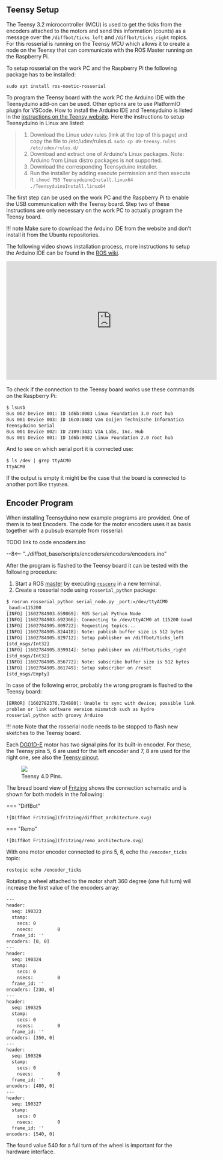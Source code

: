 ## Teensy Setup

The Teensy 3.2 microcontroller (MCU) is used to get the ticks from the encoders attached to the motors and send this information (counts) as a message over the `/diffbot/ticks_left`
and `/diffbot/ticks_right` ropics. For this rosserial is running on the Teensy MCU which allows it to create a node on the Teensy that can communicate with
the ROS Master running on the Raspberry Pi.

To setup rosserial on the work PC and the Raspberry Pi the following package has to be installed:

```console
sudo apt install ros-noetic-rosserial
```

To program the Teensy board with the work PC the Arduino IDE with the Teensyduino add-on can be used. Other options are to use PlatformIO plugin for VSCode.
How to install the Arduino IDE and Teensyduino is listed in the [instructions on the Teensy website](https://www.pjrc.com/teensy/td_download.html).
Here the instructions to setup Teensyduino in Linux are listed:

> 1. Download the Linux udev rules (link at the top of this page) and copy the file to /etc/udev/rules.d.
>    `sudo cp 49-teensy.rules /etc/udev/rules.d/`
> 2. Download and extract one of Arduino's Linux packages.
>    Note: Arduino from Linux distro packages is not supported.
> 3. Download the corresponding Teensyduino installer.
> 4. Run the installer by adding execute permission and then execute it.
>    `chmod 755 TeensyduinoInstall.linux64`
>     `./TeensyduinoInstall.linux64`

The first step can be used on the work PC and the Raspberry Pi to enable the USB communication with the Teensy board.
Step two of these instructions are only necessary on the work PC to actually program the Teensy board.

!!! note
    Make sure to download the Arduino IDE from the website and don't install it from the Ubuntu repositories.


The following video shows installation process, 
more instructions to setup the Arduino IDE can be found in the [ROS wiki](http://wiki.ros.org/rosserial_arduino/Tutorials/Arduino%20IDE%20Setup).


<iframe width="560" height="315" src="https://www.youtube-nocookie.com/embed/k56e-KBiP-w" frameborder="0" allow="accelerometer; autoplay; clipboard-write; encrypted-media; gyroscope; picture-in-picture" allowfullscreen></iframe>




To check if the connection to the Teensy board works use these commands on the Raspberry Pi:

```console
$ lsusb
Bus 002 Device 001: ID 1d6b:0003 Linux Foundation 3.0 root hub
Bus 001 Device 003: ID 16c0:0483 Van Ooijen Technische Informatica Teensyduino Serial
Bus 001 Device 002: ID 2109:3431 VIA Labs, Inc. Hub
Bus 001 Device 001: ID 1d6b:0002 Linux Foundation 2.0 root hub
```

And to see on which serial port it is connected use:

```console
$ ls /dev | grep ttyACM0
ttyACM0
```

If the output is empty it might be the case that the board is connected to another port like `ttyUSB0`.  

## Encoder Program

When installing Teensyduino new example programs are provided. One of them is to test Encoders. 
The code for the motor encoders uses it as basis together with a pubsub example from rosserial:

TODO link to code encoders.ino

--8<-- "../diffbot_base/scripts/encoders/encoders/encoders.ino"


After the program is flashed to the Teensy board it can be tested with the following procedure:

1. Start a ROS [master](http://wiki.ros.org/Master) by executing [`roscore`](http://wiki.ros.org/roscore) in a new terminal.
2. Create a rosserial node using `rosserial_python` package:

```console
$ rosrun rosserial_python serial_node.py _port:=/dev/ttyACM0 _baud:=115200
[INFO] [1602784903.659869]: ROS Serial Python Node
[INFO] [1602784903.692366]: Connecting to /dev/ttyACM0 at 115200 baud
[INFO] [1602784905.809722]: Requesting topics...
[INFO] [1602784905.824418]: Note: publish buffer size is 512 bytes
[INFO] [1602784905.829712]: Setup publisher on /diffbot/ticks_left [std_msgs/Int32]
[INFO] [1602784905.839914]: Setup publisher on /diffbot/ticks_right [std_msgs/Int32]
[INFO] [1602784905.856772]: Note: subscribe buffer size is 512 bytes
[INFO] [1602784905.861749]: Setup subscriber on /reset [std_msgs/Empty]
```

In case of the following error, probably the wrong program is flashed to the Teensy board:

```console
[ERROR] [1602782376.724880]: Unable to sync with device; possible link problem or link software version mismatch such as hydro rosserial_python with groovy Arduino
```

!!! note
    Note that the rosserial node needs to be stopped to flash new sketches to the Teensy board.

Each [DG01D-E](https://www.sparkfun.com/products/16413) motor has two signal pins for its built-in encoder. For these, the Teensy pins 5, 6 are used for the left encoder and 7, 8 are used for the right one, see also the [Teensy pinout](https://www.pjrc.com/teensy/pinout.html).


<figure>
    <a href="{{ asset_dir }}/hardware/teensy40-pinout01.png"><img src="{{ asset_dir }}/hardware/teensy40-pinout01.png"></a>
    <figcaption>Teensy 4.0 Pins.</figcaption>
</figure>


The bread board view of [Fritzing](https://fritzing.org/) shows the connection schematic and is shown for both models in the following:

=== "DiffBot"

    ![DiffBot Fritzing](fritzing/diffbot_architecture.svg)

=== "Remo"

    ![DiffBot Fritzing](fritzing/remo_architecture.svg)
        


With one motor encoder connected to pins 5, 6, echo the `/encoder_ticks` topic:

```console
rostopic echo /encoder_ticks
```

Rotating a wheel attached to the motor shaft 360 degree (one full turn) will increase the first value of the encoders array:

```console
---
header: 
  seq: 190323
  stamp: 
    secs: 0
    nsecs:         0
  frame_id: ''
encoders: [0, 0]
---
header: 
  seq: 190324
  stamp: 
    secs: 0
    nsecs:         0
  frame_id: ''
encoders: [230, 0]
---
header: 
  seq: 190325
  stamp: 
    secs: 0
    nsecs:         0
  frame_id: ''
encoders: [350, 0]
---
header: 
  seq: 190326
  stamp: 
    secs: 0
    nsecs:         0
  frame_id: ''
encoders: [480, 0]
---
header: 
  seq: 190327
  stamp: 
    secs: 0
    nsecs:         0
  frame_id: ''
encoders: [540, 0]

```

The found value 540 for a full turn of the wheel is important for the hardware interface.
